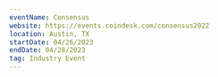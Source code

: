 ```yaml
---
eventName: Consensus
website: https://events.coindesk.com/consensus2022
location: Austin, TX
startDate: 04/26/2023
endDate: 04/28/2023
tag: Industry Event
---
```


